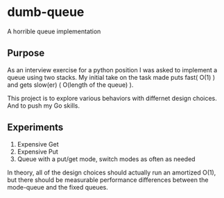 # dumb-queue
A horrible queue implementation

## Purpose
As an interview exercise for a python position I was asked to implement a queue using two stacks. My initial take on the task made puts fast( O(1) ) and gets slow(er) ( O(length of the queue) ). 

This project is to explore various behaviors with differnet design choices. And to push my Go skills.

## Experiments
 1. Expensive Get
 1. Expensive Put
 1. Queue with a put/get mode, switch modes as often as needed

In theory, all of the design choices should actually run an amortized O(1), but there should be measurable performance differences between the mode-queue and the fixed queues.


